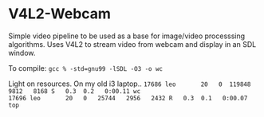 # V4L2-Webcam

Simple video pipeline to be used as a base for image/video processsing algorithms. Uses
V4L2 to stream video from webcam and display in an SDL window.

To compile:
`gcc % -std=gnu99 -lSDL -O3 -o wc`

Light on resources. On my old i3 laptop..
`
17686 leo       20   0  119848   9812   8168 S   0.3  0.2   0:00.11 wc                              
17696 leo       20   0   25744   2956   2432 R   0.3  0.1   0:00.07 top  `
